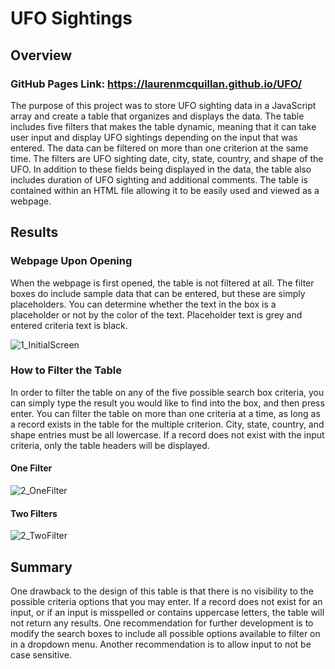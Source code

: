 # UFO Sightings

## Overview

### GitHub Pages Link: https://laurenmcquillan.github.io/UFO/

The purpose of this project was to store UFO sighting data in a JavaScript array and create a table that organizes and displays the data. The table includes five filters that makes the table dynamic, meaning that it can take user input and display UFO sightings depending on the input that was entered. The data can be filtered on more than one criterion at the same time. The filters are UFO sighting date, city, state, country, and shape of the UFO. In addition to these fields being displayed in the data, the table also includes duration of UFO sighting and additional comments. The table is contained within an HTML file allowing it to be easily used and viewed as a webpage.

## Results

### Webpage Upon Opening

When the webpage is first opened, the table is not filtered at all. The filter boxes do include sample data that can be entered, but these are simply placeholders. You can determine whether the text in the box is a placeholder or not by the color of the text. Placeholder text is grey and entered criteria text is black.

![1_InitialScreen](https://user-images.githubusercontent.com/115508658/213566982-e9beeedb-8ec0-4a83-81fa-8c5c2182685a.png)

### How to Filter the Table

In order to filter the table on any of the five possible search box criteria, you can simply type the result you would like to find into the box, and then press enter. You can filter the table on more than one criteria at a time, as long as a record exists in the table for the multiple criterion. City, state, country, and shape entries must be all lowercase. If a record does not exist with the input criteria, only the table headers will be displayed. 

#### One Filter

![2_OneFilter](https://user-images.githubusercontent.com/115508658/213567745-fc8a7b5d-1eaa-4468-95a6-ffedddacdde1.png)

#### Two Filters

![2_TwoFilter](https://user-images.githubusercontent.com/115508658/213567753-9bed1d17-ab13-4aa9-bd39-cf27c4ddaf6e.png)

## Summary

One drawback to the design of this table is that there is no visibility to the possible criteria options that you may enter. If a record does not exist for an input, or if an input is misspelled or contains uppercase letters, the table will not return any results. One recommendation for further development is to modify the search boxes to include all possible options available to filter on in a dropdown menu. Another recommendation is to allow input to not be case sensitive.
